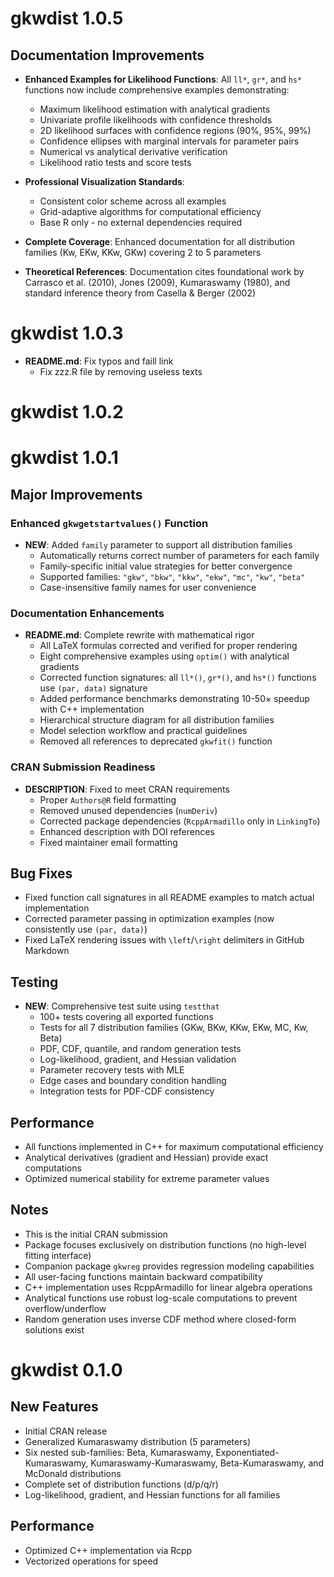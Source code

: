 # gkwdist 1.0.5

## Documentation Improvements

* **Enhanced Examples for Likelihood Functions**: All `ll*`, `gr*`, and `hs*` functions now include comprehensive examples demonstrating:
  - Maximum likelihood estimation with analytical gradients
  - Univariate profile likelihoods with confidence thresholds
  - 2D likelihood surfaces with confidence regions (90%, 95%, 99%)
  - Confidence ellipses with marginal intervals for parameter pairs
  - Numerical vs analytical derivative verification
  - Likelihood ratio tests and score tests

* **Professional Visualization Standards**: 
  - Consistent color scheme across all examples
  - Grid-adaptive algorithms for computational efficiency
  - Base R only - no external dependencies required

* **Complete Coverage**: Enhanced documentation for all distribution families (Kw, EKw, KKw, GKw) covering 2 to 5 parameters

* **Theoretical References**: Documentation cites foundational work by Carrasco et al. (2010), Jones (2009), Kumaraswamy (1980), and standard inference theory from Casella & Berger (2002)


# gkwdist 1.0.3
* **README.md**: Fix typos and faill link
  - Fix zzz.R file by removing useless texts

# gkwdist 1.0.2

# gkwdist 1.0.1

## Major Improvements

### Enhanced `gkwgetstartvalues()` Function
* **NEW**: Added `family` parameter to support all distribution families
  - Automatically returns correct number of parameters for each family
  - Family-specific initial value strategies for better convergence
  - Supported families: `"gkw"`, `"bkw"`, `"kkw"`, `"ekw"`, `"mc"`, `"kw"`, `"beta"`
  - Case-insensitive family names for user convenience

### Documentation Enhancements
* **README.md**: Complete rewrite with mathematical rigor
  - All LaTeX formulas corrected and verified for proper rendering
  - Eight comprehensive examples using `optim()` with analytical gradients
  - Corrected function signatures: all `ll*()`, `gr*()`, and `hs*()` functions use `(par, data)` signature
  - Added performance benchmarks demonstrating 10-50× speedup with C++ implementation
  - Hierarchical structure diagram for all distribution families
  - Model selection workflow and practical guidelines
  - Removed all references to deprecated `gkwfit()` function

### CRAN Submission Readiness
* **DESCRIPTION**: Fixed to meet CRAN requirements
  - Proper `Authors@R` field formatting
  - Removed unused dependencies (`numDeriv`)
  - Corrected package dependencies (`RcppArmadillo` only in `LinkingTo`)
  - Enhanced description with DOI references
  - Fixed maintainer email formatting

## Bug Fixes

* Fixed function call signatures in all README examples to match actual implementation
* Corrected parameter passing in optimization examples (now consistently use `(par, data)`)
* Fixed LaTeX rendering issues with `\left`/`\right` delimiters in GitHub Markdown

## Testing

* **NEW**: Comprehensive test suite using `testthat`
  - 100+ tests covering all exported functions
  - Tests for all 7 distribution families (GKw, BKw, KKw, EKw, MC, Kw, Beta)
  - PDF, CDF, quantile, and random generation tests
  - Log-likelihood, gradient, and Hessian validation
  - Parameter recovery tests with MLE
  - Edge cases and boundary condition handling
  - Integration tests for PDF-CDF consistency

## Performance

* All functions implemented in C++ for maximum computational efficiency
* Analytical derivatives (gradient and Hessian) provide exact computations
* Optimized numerical stability for extreme parameter values

## Notes

* This is the initial CRAN submission
* Package focuses exclusively on distribution functions (no high-level fitting interface)
* Companion package `gkwreg` provides regression modeling capabilities
* All user-facing functions maintain backward compatibility
* C++ implementation uses RcppArmadillo for linear algebra operations
* Analytical functions use robust log-scale computations to prevent overflow/underflow
* Random generation uses inverse CDF method where closed-form solutions exist

# gkwdist 0.1.0

## New Features

* Initial CRAN release
* Generalized Kumaraswamy distribution (5 parameters)
* Six nested sub-families: Beta, Kumaraswamy, Exponentiated-Kumaraswamy, 
  Kumaraswamy-Kumaraswamy, Beta-Kumaraswamy, and McDonald distributions
* Complete set of distribution functions (d/p/q/r)
* Log-likelihood, gradient, and Hessian functions for all families

## Performance

* Optimized C++ implementation via Rcpp
* Vectorized operations for speed

